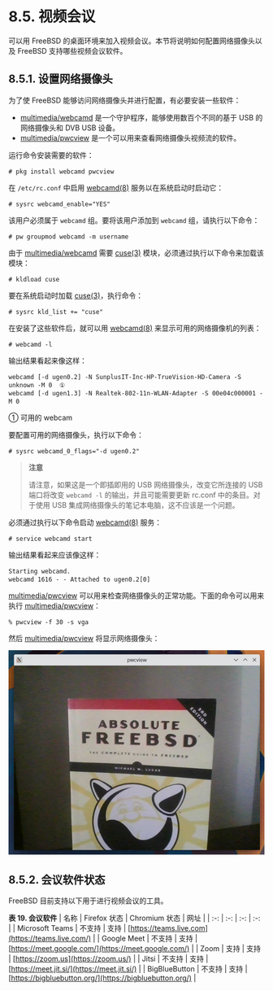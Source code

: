 # 8.5. 视频会议

可以用 FreeBSD 的桌面环境来加入视频会议。本节将说明如何配置网络摄像头以及 FreeBSD 支持哪些视频会议软件。

## 8.5.1. 设置网络摄像头

为了使 FreeBSD 能够访问网络摄像头并进行配置，有必要安装一些软件：

- [multimedia/webcamd](https://cgit.freebsd.org/ports/tree/multimedia/webcamd/) 是一个守护程序，能够使用数百个不同的基于 USB 的网络摄像头和 DVB USB 设备。
- [multimedia/pwcview](https://cgit.freebsd.org/ports/tree/multimedia/pwcview/) 是一个可以用来查看网络摄像头视频流的软件。

运行命令安装需要的软件：

```
# pkg install webcamd pwcview
```

在 `/etc/rc.conf` 中启用 [webcamd(8)](https://man.freebsd.org/cgi/man.cgi?query=webcamd&sektion=8&format=html) 服务以在系统启动时启动它：

```
# sysrc webcamd_enable="YES"
```

该用户必须属于 `webcamd` 组。要将该用户添加到 `webcamd` 组，请执行以下命令：

```
# pw groupmod webcamd -m username
```

由于 [multimedia/webcamd](https://cgit.freebsd.org/ports/tree/multimedia/webcamd/) 需要 [cuse(3)](https://man.freebsd.org/cgi/man.cgi?query=cuse&sektion=3&format=html) 模块，必须通过执行以下命令来加载该模块：

```
# kldload cuse
```

要在系统启动时加载 [cuse(3)](https://man.freebsd.org/cgi/man.cgi?query=cuse&sektion=3&format=html)，执行命令：

```
# sysrc kld_list += "cuse"
```

在安装了这些软件后，就可以用 [webcamd(8)](https://man.freebsd.org/cgi/man.cgi?query=webcamd&sektion=8&format=html) 来显示可用的网络摄像机的列表：

```
# webcamd -l
```

输出结果看起来像这样：

```
webcamd [-d ugen0.2] -N SunplusIT-Inc-HP-TrueVision-HD-Camera -S unknown -M 0  ①
webcamd [-d ugen1.3] -N Realtek-802-11n-WLAN-Adapter -S 00e04c000001 -M 0
```

① 可用的 webcam

要配置可用的网络摄像头，执行以下命令：

```
# sysrc webcamd_0_flags="-d ugen0.2"
```

> **注意**
>
> 请注意，如果这是一个即插即用的 USB 网络摄像头，改变它所连接的 USB 端口将改变 `webcamd -l` 的输出，并且可能需要更新 rc.conf 中的条目。对于使用 USB 集成网络摄像头的笔记本电脑，这不应该是一个问题。

必须通过执行以下命令启动 [webcamd(8)](https://man.freebsd.org/cgi/man.cgi?query=webcamd&sektion=8&format=html) 服务：

```
# service webcamd start
```

输出结果看起来应该像这样：

```
Starting webcamd.
webcamd 1616 - - Attached to ugen0.2[0]
```

[multimedia/pwcview](https://cgit.freebsd.org/ports/tree/multimedia/pwcview/) 可以用来检查网络摄像头的正常功能。下面的命令可以用来执行 [ multimedia/pwcview](https://cgit.freebsd.org/ports/tree/multimedia/pwcview/)：

```
% pwcview -f 30 -s vga
```

然后 [multimedia/pwcview](https://cgit.freebsd.org/ports/tree/multimedia/pwcview/) 将显示网络摄像头：

![](../.gitbook/assets/pwcview.png)

## 8.5.2. 会议软件状态

FreeBSD 目前支持以下用于进行视频会议的工具。

**表 19. 会议软件**
| 名称 | Firefox 状态 | Chromium 状态 | 网址 |
| :-: | :-: | :-: | :-: |
| Microsoft Teams | 不支持 | 支持 | [https://teams.live.com](https://teams.live.com/) |
| Google Meet | 不支持 | 支持 | [https://meet.google.com/](https://meet.google.com/) |
| Zoom | 支持 | 支持 | [https://zoom.us](https://zoom.us/) |
| Jitsi | 不支持 | 支持 | [https://meet.jit.si/](https://meet.jit.si/) |
| BigBlueButton | 不支持 | 支持 | [https://bigbluebutton.org/](https://bigbluebutton.org/) |
